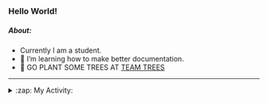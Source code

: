 ### Hello World!

##### About:
- Currently I am a student.
- 🌱 I’m learning how to make better documentation.
- 🌱 GO PLANT SOME TREES AT [TEAM TREES](https://teamtrees.org/)

---
<details>
  <summary>:zap: My Activity:</summary>
  
<!--START_SECTION:waka-->
![Code Time](http://img.shields.io/badge/Code%20Time-1%2C241%20hrs%2048%20mins-blue)

**I'm a Night 🦉** 

```text
🌞 Morning                2014 commits        ███░░░░░░░░░░░░░░░░░░░░░░   10.26 % 
🌆 Daytime                6619 commits        ████████░░░░░░░░░░░░░░░░░   33.70 % 
🌃 Evening                5656 commits        ███████░░░░░░░░░░░░░░░░░░   28.80 % 
🌙 Night                  5350 commits        ███████░░░░░░░░░░░░░░░░░░   27.24 % 
```
📅 **I'm Most Productive on Wednesday** 

```text
Monday                   2712 commits        ███░░░░░░░░░░░░░░░░░░░░░░   13.81 % 
Tuesday                  2694 commits        ███░░░░░░░░░░░░░░░░░░░░░░   13.72 % 
Wednesday                4649 commits        ██████░░░░░░░░░░░░░░░░░░░   23.67 % 
Thursday                 2590 commits        ███░░░░░░░░░░░░░░░░░░░░░░   13.19 % 
Friday                   2097 commits        ███░░░░░░░░░░░░░░░░░░░░░░   10.68 % 
Saturday                 1677 commits        ██░░░░░░░░░░░░░░░░░░░░░░░   08.54 % 
Sunday                   3220 commits        ████░░░░░░░░░░░░░░░░░░░░░   16.40 % 
```


📊 **This Week I Spent My Time On** 

```text
🔥 Editors: 
Android Studio           4 hrs 27 mins       ███████████████░░░░░░░░░░   61.03 % 
IntelliJ                 2 hrs 3 mins        ███████░░░░░░░░░░░░░░░░░░   28.31 % 
VS Code                  46 mins             ███░░░░░░░░░░░░░░░░░░░░░░   10.66 % 

🐱‍💻 Projects: 
java-springboot-projects 2 hrs 3 mins        ███████░░░░░░░░░░░░░░░░░░   28.31 % 
swag-store               1 hr 43 mins        ██████░░░░░░░░░░░░░░░░░░░   23.69 % 
CSE224-Fundamentals-of-An1 hr 4 mins         ████░░░░░░░░░░░░░░░░░░░░░   14.83 % 
test                     49 mins             ███░░░░░░░░░░░░░░░░░░░░░░   11.37 % 
Little Lemon             36 mins             ██░░░░░░░░░░░░░░░░░░░░░░░   08.31 % 
```


 Last Updated on 21/10/2023 23:10:31 UTC
<!--END_SECTION:waka-->
</details>
